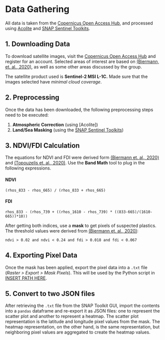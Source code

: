 ﻿# Data Gathering
All data is taken from the [Copernicus Open Access Hub](https://scihub.copernicus.eu/), and processed using [Acolite](https://github.com/acolite/acolite) and [SNAP Sentinel Toolkits](http://step.esa.int/main/download/snap-download/). 

## 1. Downloading Data
To download satellite images, visit the [Copernicus Open Access Hub](https://scihub.copernicus.eu/) and register for an account. Selected areas of interest are based on [(Biermann, et. al., 2020)](https://www.nature.com/articles/s41598-020-62298-z), as well as some other areas discussed by the group.

The satellite product used is **Sentinel-2 MSI L-1C.** Made sure that the images selected have _minimal cloud coverage_.

## 2. Preprocessing
Once the data has been downloaded, the following preprocessing steps need to be executed:
1. **Atmospheric Correction** (using [Acolite])
2. **Land/Sea Masking** (using the [SNAP Sentinel Toolkits](http://step.esa.int/main/download/snap-download/))

## 3. NDVI/FDI Calculation
The equations for NDVI and FDI were derived form [(Biermann et. al., 2020)](https://www.nature.com/articles/s41598-020-62298-z) and [(Topouzelis et. al., 2020)](https://www.mdpi.com/2072-4292/12/12/2013/htm). Use the **Band Math** tool to plug in the following expressions.
#### NDVI
```
(rhos_833 - rhos_665) / (rhos_833 + rhos_665)
```
#### FDI
```
rhos_833 - (rhos_739 + ((rhos_1610 - rhos_739) * ((833-665)/(1610-665))*10))
```
After getting both indices, use a **mask** to get pixels of suspected plastics. The threshold values were derived from [(Biermann et. al., 2020)](https://www.nature.com/articles/s41598-020-62298-z):

```
ndvi > 0.02 and ndvi < 0.24 and fdi > 0.018 and fdi < 0.067
```
## 4. Exporting Pixel Data
Once the mask has been applied, export the pixel data into a `.txt` file (_Raster > Export > Mask Pixels_). This will be used by the Python script in [INSERT PATH HERE](insert/path/to/file).

## 5. Convert to two JSON files
After retrieving the `.txt` file from the SNAP Toolkit GUI, import the contents into a `pandas` dataframe and re-export it as JSON files: one to represent the scatter plot and another to represent a heatmap. The scatter plot representation is the latitude and longitude pixel values from the mask. The heatmap representation, on the other hand, is the same representation, but neighboring pixel values are aggregated to create the heatmap values.

